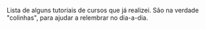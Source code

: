 Lista de alguns tutoriais de cursos que já realizei. São na verdade "colinhas", para ajudar a relembrar no dia-a-dia.

